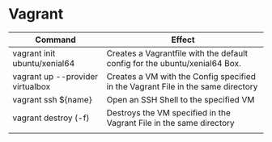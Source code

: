 
# Vagrant
| Command                          | Effect |
| -------------------------------- | ------ |
| vagrant init ubuntu/xenial64     | Creates a Vagrantfile with the default config for the ubuntu/xenial64 Box.       |
| vagrant up --provider virtualbox | Creates a VM with the Config specified in the Vagrant File in the same directory       |
| vagrant ssh ${name}              | Open an SSH Shell to the specified VM       |
| vagrant destroy (-f)             | Destroys the VM specified in the Vagrant File in the same directory       |
|                                  |        |


